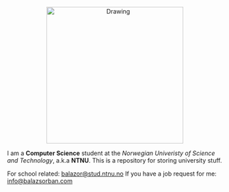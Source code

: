 
<p align="center">
<a href="http://ntnu.edu"><img src="https://innsida.ntnu.no/documents/10157/3573032/logo_ntnu_u-slagord.png" alt="Drawing" width= "320px"/></a>
</p>

I am a **Computer Science** student at the *Norwegian Univeristy of Science and Technology*, a.k.a **NTNU**.
This is a repository for storing university stuff.

 For school related: [balazor@stud.ntnu.no](mailto:balazor@stud.ntnu.no)
 If you have a job request for me: [info@balazsorban.com](mailto:info@balazsorban.com)
